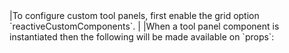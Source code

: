 <framework-specific-section frameworks="react">
|To configure custom tool panels, first enable the grid option `reactiveCustomComponents`.
|
|When a tool panel component is instantiated then the following will be made available on `props`:
</framework-specific-section>